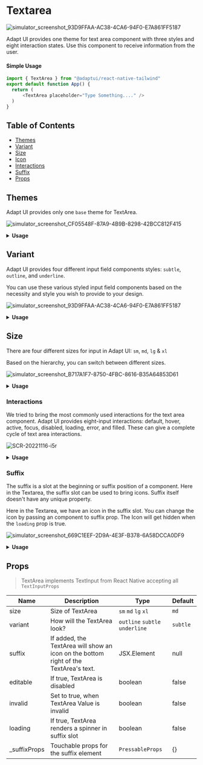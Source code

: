 # Textarea

![simulator_screenshot_93D9FFAA-AC38-4CA6-94F0-E7A861FF5187](https://user-images.githubusercontent.com/20360870/202174447-930c4d36-5f12-448e-bd19-44f9d75d19b8.png)


Adapt UI provides one theme for text area component with three styles and eight interaction states. Use this component to receive information from the user.

#### Simple Usage

```js
import { TextArea } from "@adaptui/react-native-tailwind"
export default function App() {
  return (
      <TextArea placeholder="Type Something...." />
  )
}
```

## Table of Contents

  - [Themes](#themes)
  - [Variant](#variant)
  - [Size](#size)
  - [Icon](#icon)
  - [Interactions](#interactions)
  - [Suffix](#suffix)
  - [Props](#props)
## Themes

Adapt UI provides only one `base` theme for TextArea.

![simulator_screenshot_CF05548F-87A9-4B9B-8298-42BCC812F415](https://user-images.githubusercontent.com/20360870/202165894-10ad9c82-ce7e-4251-be58-deac6ba98eb2.png)

<details>

<summary>
  <b>Usage</b>
</summary>

### Usage

```js
import { TextArea, Slot, Icon } from "@adaptui/react-native-tailwind"
export default function App() {
  return (
      <TextArea
        placeholder="Type Something..."
      />
  )
}

```

</details>

## Variant

Adapt UI provides four different input field components styles: `subtle`, `outline`,
 and `underline`.

You can use these various styled input field components based on the necessity
and style you wish to provide to your design.

![simulator_screenshot_93D9FFAA-AC38-4CA6-94F0-E7A861FF5187](https://user-images.githubusercontent.com/20360870/202174447-930c4d36-5f12-448e-bd19-44f9d75d19b8.png)

<details>

<summary>
<b>Usage</b>
</summary>

### Usage

```js
import { TextArea } from "@adaptui/react-native-tailwind"

export default function App() {
  return (
    <>
      <TextArea variant="subtle" placeholder="Whats happening" />
      <TextArea placeholder="Tell us about yourself" />
      <TextArea variant="underline" placeholder="Type your message here" />
    </>
  )
}

```

</details>

## Size

There are four different sizes for input in Adapt UI: `sm`, `md`, `lg` & `xl`

Based on the hierarchy, you can switch between different sizes.


![simulator_screenshot_B717A1F7-8750-4FBC-8616-B35A64853D61](https://user-images.githubusercontent.com/20360870/202188784-1aa674aa-62bc-4ec5-b207-e249c23795c2.png)


<details>

<summary>
<b>Usage</b>
</summary>

### Usage

```js
import { TextArea } from "@adaptui/react-native-tailwind"

export default function App() {
  return (
    <>
      <TextArea size="sm" placeholder="Whats happening" />
      <TextArea placeholder="Whats in your mind?" />
      <TextArea size="lg" placeholder="Type your message here" />
      <TextArea size="xl" placeholder="Tell us about yourself" />
    </>
  )
}

```
</details>

### Interactions

We tried to bring the most commonly used interactions for the text area component. Adapt UI provides eight-input interactions: default, hover, active, focus, disabled, loading, error, and filled. These can give a complete cycle of text area interactions.

![SCR-20221116-i5r](https://user-images.githubusercontent.com/20360870/202116137-bac7d6eb-8eb5-4eb9-81fc-0a1293eb3d97.png)

<details>

<summary>
<b>Usage</b>
</summary>

### Usage

```js
import { TextArea } from "@adaptui/react-native-tailwind"

export default function App() {
  return (
    <>
      <TextArea placeholder="Type something..." loading={true} />
      <TextArea placeholder="Type Something" editable={true}  /> //disabled
      <TextArea placeholder="Type something..." invalid={true} />
    </>
  )
}

```

</details>


### Suffix

The suffix is a slot at the beginning or suffix position of a component. Here in the Textarea, the suffix slot can be used to bring icons. Suffix itself doesn't have any unique property.

Here in the Textarea, we have an icon in the suffix slot. You can change the icon by passing an component to suffix prop.
The Icon will get hidden when the `loading` prop is true. 

![simulator_screenshot_669C1EEF-2D9A-4E3F-B378-6A58DCCA0DF9](https://user-images.githubusercontent.com/20360870/202167240-dd1bedc8-a5de-46a4-b6ee-b0f81c87cc1e.png)

<details>

<summary>
<b>Usage</b>
</summary>

### Usage

```js
import { TextArea } from "@adaptui/react-native-tailwind"

export default function App() {
  return (
    <>
      <TextArea placeholder="Type something..." 
       suffix={<Icon icon={<Slot />} />}
      />
    </>
  )
}

```

</details>

## Props

> TextArea implements TextInput from React Native accepting all `TextInputProps`

| Name          | Description                                                                          | Type                           | Default  |
| ------------- | ------------------------------------------------------------------------------------ | ------------------------------ | -------- |
| size          | Size of TextArea                                                                     | `sm` `md` `lg` `xl`            | `md`     |
| variant       | How will the TextArea look?                                                          | `outline` `subtle` `underline` | `subtle` |
| suffix        | If added, the TextArea will show an icon on the bottom right of the TextArea's text. | JSX.Element                    | null     |
| editable      | If true, TextArea is disabled                                                        | boolean                        | false    |
| invalid       | Set to true, when TextArea Value is invalid                                          | boolean                        | false    |
| loading       | If true, TextArea renders a spinner in suffix slot                                   | boolean                        | false    |
| \_suffixProps | Touchable props for the suffix element                                               | `PressableProps`               | {}       |
